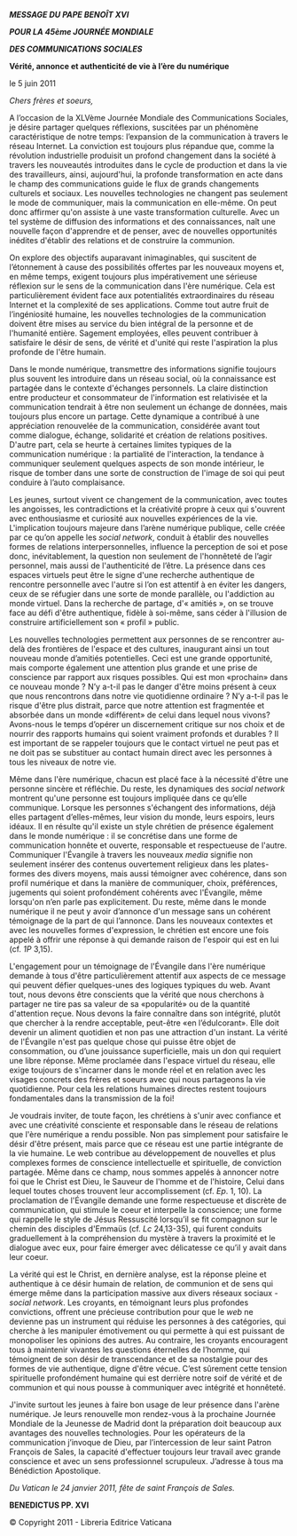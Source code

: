 ***MESSAGE DU PAPE BENOÎT XVI***

***POUR LA 45ème JOURNÉE MONDIALE***

***DES COMMUNICATIONS SOCIALES***

**Vérité, annonce et authenticité de vie à l’ère du numérique**

le 5 juin 2011

*Chers frères et soeurs,*

A l’occasion de la XLVème Journée Mondiale des Communications Sociales, je désire partager quelques réflexions, suscitées par un phénomène caractéristique de notre temps: l’expansion de la communication à travers le réseau Internet. La conviction est toujours plus répandue que, comme la révolution industrielle produisit un profond changement dans la société à travers les nouveautés introduites dans le cycle de production et dans la vie des travailleurs, ainsi, aujourd'hui, la profonde transformation en acte dans le champ des communications guide le flux de grands changements culturels et sociaux. Les nouvelles technologies ne changent pas seulement le mode de communiquer, mais la communication en elle-même. On peut donc affirmer qu'on assiste à une vaste transformation culturelle. Avec un tel système de diffusion des informations et des connaissances, naît une nouvelle façon d'apprendre et de penser, avec de nouvelles opportunités inédites d'établir des relations et de construire la communion.

On explore des objectifs auparavant inimaginables, qui suscitent de l’étonnement à cause des possibilités offertes par les nouveaux moyens et, en même temps, exigent toujours plus impérativement une sérieuse réflexion sur le sens de la communication dans l'ère numérique. Cela est particulièrement évident face aux potentialités extraordinaires du réseau Internet et la complexité de ses applications. Comme tout autre fruit de l’ingéniosité humaine, les nouvelles technologies de la communication doivent être mises au service du bien intégral de la personne et de l'humanité entière. Sagement employées, elles peuvent contribuer à satisfaire le désir de sens, de vérité et d'unité qui reste l'aspiration la plus profonde de l'être humain.

Dans le monde numérique, transmettre des informations signifie toujours plus souvent les introduire dans un réseau social, où la connaissance est partagée dans le contexte d'échanges personnels. La claire distinction entre producteur et consommateur de l'information est relativisée et la communication tendrait à être non seulement un échange de données, mais toujours plus encore un partage. Cette dynamique a contribué à une appréciation renouvelée de la communication, considérée avant tout comme dialogue, échange, solidarité et création de relations positives. D'autre part, cela se heurte à certaines limites typiques de la communication numérique : la partialité de l'interaction, la tendance à communiquer seulement quelques aspects de son monde intérieur, le risque de tomber dans une sorte de construction de l'image de soi qui peut conduire à l’auto complaisance.

Les jeunes, surtout vivent ce changement de la communication, avec toutes les angoisses, les contradictions et la créativité propre à ceux qui s'ouvrent avec enthousiasme et curiosité aux nouvelles expériences de la vie. L'implication toujours majeure dans l’arène numérique publique, celle créée par ce qu’on appelle les *social network*, conduit à établir des nouvelles formes de relations interpersonnelles, influence la perception de soi et pose donc, inévitablement, la question non seulement de l'honnêteté de l’agir personnel, mais aussi de l'authenticité de l’être. La présence dans ces espaces virtuels peut être le signe d'une recherche authentique de rencontre personnelle avec l'autre si l’on est attentif à en éviter les dangers, ceux de se réfugier dans une sorte de monde parallèle, ou l'addiction au monde virtuel. Dans la recherche de partage, d'« amitiés », on se trouve face au défi d'être authentique, fidèle à soi-même, sans céder à l'illusion de construire artificiellement son « profil » public.

Les nouvelles technologies permettent aux personnes de se rencontrer au-delà des frontières de l'espace et des cultures, inaugurant ainsi un tout nouveau monde d’amitiés potentielles. Ceci est une grande opportunité, mais comporte également une attention plus grande et une prise de conscience par rapport aux risques possibles. Qui est mon «prochain» dans ce nouveau monde ? N’y a-t-il pas le danger d'être moins présent à ceux que nous rencontrons dans notre vie quotidienne ordinaire ? N’y a-t-il pas le risque d'être plus distrait, parce que notre attention est fragmentée et absorbée dans un monde «différent» de celui dans lequel nous vivons? Avons-nous le temps d’opérer un discernement critique sur nos choix et de nourrir des rapports humains qui soient vraiment profonds et durables ? Il est important de se rappeler toujours que le contact virtuel ne peut pas et ne doit pas se substituer au contact humain direct avec les personnes à tous les niveaux de notre vie.

Même dans l'ère numérique, chacun est placé face à la nécessité d'être une personne sincère et réfléchie. Du reste, les dynamiques des *social network* montrent qu'une personne est toujours impliquée dans ce qu’elle communique. Lorsque les personnes s'échangent des informations, déjà elles partagent d’elles-mêmes, leur vision du monde, leurs espoirs, leurs idéaux. Il en résulte qu'il existe un style chrétien de présence également dans le monde numérique : il se concrétise dans une forme de communication honnête et ouverte, responsable et respectueuse de l'autre. Communiquer l'Évangile à travers les nouveaux *media* signifie non seulement insérer des contenus ouvertement religieux dans les plates-formes des divers moyens, mais aussi témoigner avec cohérence, dans son profil numérique et dans la manière de communiquer, choix, préférences, jugements qui soient profondément cohérents avec l'Évangile, même lorsqu'on n’en parle pas explicitement. Du reste, même dans le monde numérique il ne peut y avoir d’annonce d'un message sans un cohérent témoignage de la part de qui l’annonce. Dans les nouveaux contextes et avec les nouvelles formes d'expression, le chrétien est encore une fois appelé à offrir une réponse à qui demande raison de l'espoir qui est en lui (cf. *1P* 3,15).

L'engagement pour un témoignage de l'Évangile dans l'ère numérique demande à tous d'être particulièrement attentif aux aspects de ce message qui peuvent défier quelques-unes des logiques typiques du web. Avant tout, nous devons être conscients que la vérité que nous cherchons à partager ne tire pas sa valeur de sa «popularité» ou de la quantité d'attention reçue. Nous devons la faire connaître dans son intégrité, plutôt que chercher à la rendre acceptable, peut-être «en l’édulcorant». Elle doit devenir un aliment quotidien et non pas une attraction d'un instant. La vérité de l'Évangile n'est pas quelque chose qui puisse être objet de consommation, ou d’une jouissance superficielle, mais un don qui requiert une libre réponse. Même proclamée dans l'espace virtuel du réseau, elle exige toujours de s'incarner dans le monde réel et en relation avec les visages concrets des frères et soeurs avec qui nous partageons la vie quotidienne. Pour cela les relations humaines directes restent toujours fondamentales dans la transmission de la foi!

Je voudrais inviter, de toute façon, les chrétiens à s'unir avec confiance et avec une créativité consciente et responsable dans le réseau de relations que l'ère numérique a rendu possible. Non pas simplement pour satisfaire le désir d'être présent, mais parce que ce réseau est une partie intégrante de la vie humaine. Le web contribue au développement de nouvelles et plus complexes formes de conscience intellectuelle et spirituelle, de conviction partagée. Même dans ce champ, nous sommes appelés à annoncer notre foi que le Christ est Dieu, le Sauveur de l'homme et de l'histoire, Celui dans lequel toutes choses trouvent leur accomplissement (cf. *Ep*. 1, 10). La proclamation de l'Évangile demande une forme respectueuse et discrète de communication, qui stimule le coeur et interpelle la conscience; une forme qui rappelle le style de Jésus Ressuscité lorsqu’il se fit compagnon sur le chemin des disciples d'Emmaüs (cf. *Lc* 24,13-35), qui furent conduits graduellement à la compréhension du mystère à travers la proximité et le dialogue avec eux, pour faire émerger avec délicatesse ce qu’il y avait dans leur coeur.

La vérité qui est le Christ, en dernière analyse, est la réponse pleine et authentique à ce désir humain de relation, de communion et de sens qui émerge même dans la participation massive aux divers réseaux sociaux - *social network*. Les croyants, en témoignant leurs plus profondes convictions, offrent une précieuse contribution pour que le *web* ne devienne pas un instrument qui réduise les personnes à des catégories, qui cherche à les manipuler émotivement ou qui permette à qui est puissant de monopoliser les opinions des autres. Au contraire, les croyants encouragent tous à maintenir vivantes les questions éternelles de l’homme, qui témoignent de son désir de transcendance et de sa nostalgie pour des formes de vie authentique, digne d'être vécue. C’est sûrement cette tension spirituelle profondément humaine qui est derrière notre soif de vérité et de communion et qui nous pousse à communiquer avec intégrité et honnêteté.

J'invite surtout les jeunes à faire bon usage de leur présence dans l'arène numérique. Je leurs renouvelle mon rendez-vous à la prochaine Journée Mondiale de la Jeunesse de Madrid dont la préparation doit beaucoup aux avantages des nouvelles technologies. Pour les opérateurs de la communication j’invoque de Dieu, par l’intercession de leur saint Patron François de Sales, la capacité d'effectuer toujours leur travail avec grande conscience et avec un sens professionnel scrupuleux. J’adresse à tous ma Bénédiction Apostolique.

*Du Vatican le 24 janvier 2011, fête de saint François de Sales.*

**BENEDICTUS PP. XVI**

© Copyright 2011 - Libreria Editrice Vaticana